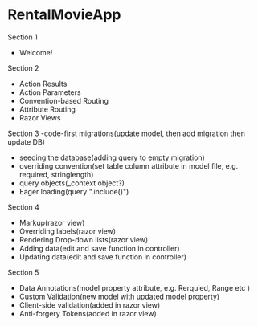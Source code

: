 # RentalMovieApp

Section 1
- Welcome!

Section 2
- Action Results
- Action Parameters
- Convention-based Routing
- Attribute Routing
- Razor Views

Section 3
-code-first migrations(update model, then add migration then update DB)
- seeding the database(adding query to empty migration)
- overriding convention(set table column attribute in model file, e.g. required, stringlength)
- query objects(_context object?)
- Eager loading(query ".include()")

Section 4
- Markup(razor view)
- Overriding labels(razor view)
- Rendering Drop-down lists(razor view)
- Adding data(edit and save function in controller)
- Updating data(edit and save function in controller)

Section 5
- Data Annotations(model property attribute, e.g. Rerquied, Range etc  )
- Custom Validation(new model with updated model property)
- Client-side validation(added in razor view)
- Anti-forgery Tokens(added in razor view)
